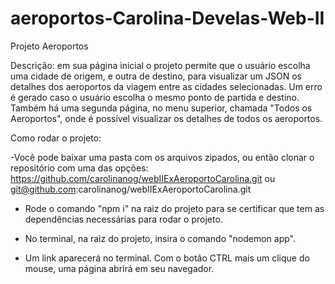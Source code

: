 ﻿# aeroportos-Carolina-Develas-Web-II
Projeto Aeroportos

Descrição: em sua página inicial o projeto permite que o usuário escolha uma cidade de origem, e outra de destino, para visualizar um JSON os detalhes dos aeroportos da viagem entre as cidades selecionadas. 
Um erro é gerado caso o usuário escolha o mesmo ponto de partida e destino.
Também há uma segunda página, no menu superior, chamada "Todos os Aeroportos", onde é possível visualizar os detalhes de todos os aeroportos.


Como rodar o projeto:

-Você pode baixar uma pasta com os arquivos zipados, ou então clonar o repositório com uma das opções: 
  https://github.com/carolinanog/webIIExAeroportoCarolina.git 
ou
  git@github.com:carolinanog/webIIExAeroportoCarolina.git

- Rode o comando "npm i" na raiz do projeto para se certificar que tem as dependências necessárias para rodar o projeto.

- No terminal, na raiz do projeto, insira o comando "nodemon app".

- Um link aparecerá no terminal. Com o botão CTRL mais um clique do mouse, uma página abrirá em seu navegador.

